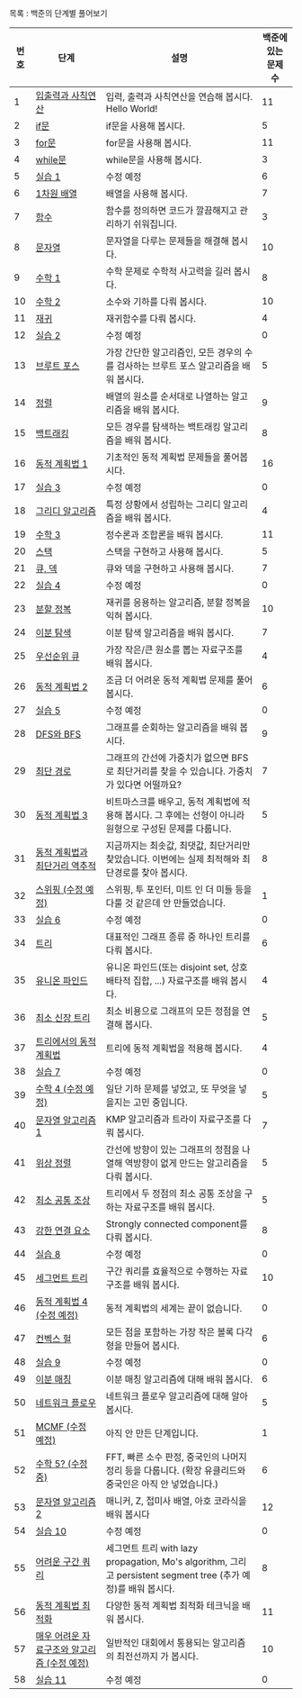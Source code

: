 
목록 : 백준의 단계별 풀어보기


| 번호     | 단계														| 설명															| 백준에 있는 문제 수		|
| ---- | ------------------------------------------------------ | ------------------------------------------------------------- | ----------------- |
| 1    | [입출력과 사칙연산](https://www.acmicpc.net/step/1)			| 입력, 출력과 사칙연산을 연습해 봅시다. Hello World!						| 11				|
| 2    | [if문](https://www.acmicpc.net/step/4)					| if문을 사용해 봅시다.												| 5					|
| 3    | [for문](https://www.acmicpc.net/step/3)					| for문을 사용해 봅시다.												| 11				|
| 4    | [while문](https://www.acmicpc.net/step/2)				| while문을 사용해 봅시다.												| 3					|
| 5    | [실습 1](https://www.acmicpc.net/step/48)				| 수정 예정															| 6					|
| 6    | [1차원 배열](https://www.acmicpc.net/step/6)				| 배열을 사용해 봅시다.												| 7					|
| 7    | [함수](https://www.acmicpc.net/step/5)					| 함수를 정의하면 코드가 깔끔해지고 관리하기 쉬워집니다.							| 3					|
| 8    | [문자열](https://www.acmicpc.net/step/7)					| 문자열을 다루는 문제들을 해결해 봅시다.										| 10				|
| 9    | [수학 1](https://www.acmicpc.net/step/8)					| 수학 문제로 수학적 사고력을 길러 봅시다.									| 8					|
| 10   | [수학 2](https://www.acmicpc.net/step/10)				| 소수와 기하를 다뤄 봅시다.												| 10				|
| 11   | [재귀](https://www.acmicpc.net/step/19)					| 재귀함수를 다뤄 봅시다.												| 4					|
| 12   | [실습 2](https://www.acmicpc.net/step/49)				| 수정 예정															| 0					|
| 13   | [브루트 포스](https://www.acmicpc.net/step/22)				| 가장 간단한 알고리즘인, 모든 경우의 수를 검사하는 브루트 포스 알고리즘을 배워 봅시다.		| 5					|
| 14   | [정렬](https://www.acmicpc.net/step/9)					| 배열의 원소를 순서대로 나열하는 알고리즘을 배워 봅시다.							| 9					| 
| 15   | [백트래킹](https://www.acmicpc.net/step/34)				| 모든 경우를 탐색하는 백트래킹 알고리즘을 배워 봅시다.							| 8					|
| 16   | [동적 계획법 1](https://www.acmicpc.net/step/16)			| 기초적인 동적 계획법 문제들을 풀어봅시다.									| 16				|
| 17   | [실습 3](https://www.acmicpc.net/step/50)				| 수정 예정															| 0					|
| 18   | [그리디 알고리즘](https://www.acmicpc.net/step/33)			| 특정 상황에서 성립하는 그리디 알고리즘을 배워 봅시다.							| 4					|
| 19   | [수학 3](https://www.acmicpc.net/step/18)				| 정수론과 조합론을 배워 봅시다.											| 11				|
| 20   | [스택](https://www.acmicpc.net/step/11)					| 스택을 구현하고 사용해 봅시다.											| 5					|
| 21   | [큐, 덱](https://www.acmicpc.net/step/12)				| 큐와 덱을 구현하고 사용해 봅시다.											| 7					|
| 22   | [실습 4](https://www.acmicpc.net/step/51)				| 수정 예정															| 0					|
| 23   | [분할 정복](https://www.acmicpc.net/step/20)				| 재귀를 응용하는 알고리즘, 분할 정복을 익혀 봅시다.								| 10				|
| 24   | [이분 탐색](https://www.acmicpc.net/step/29)				| 이분 탐색 알고리즘을 배워 봅시다.											| 7					|
| 25   | [우선순위 큐](https://www.acmicpc.net/step/13)				| 가장 작은/큰 원소를 뽑는 자료구조를 배워 봅시다.								| 4					|
| 26   | [동적 계획법 2](https://www.acmicpc.net/step/17)			| 조금 더 어려운 동적 계획법 문제를 풀어 봅시다.									| 6					|
| 27   | [실습 5](https://www.acmicpc.net/step/52)				| 수정 예정															| 0					|
| 28   | [DFS와 BFS](https://www.acmicpc.net/step/24)				| 그래프를 순회하는 알고리즘을 배워 봅시다.									| 9					|
| 29   | [최단 경로](https://www.acmicpc.net/step/26)				| 그래프의 간선에 가중치가 없으면 BFS로 최단거리를 찾을 수 있습니다. 가중치가 있다면 어떨까요?	| 7					|
| 30   | [동적 계획법 3](https://www.acmicpc.net/step/31)			| 비트마스크를 배우고, 동적 계획법에 적용해 봅시다. 그 후에는 선형이 아니라 원형으로 구성된 문제를 다룹니다.	| 5		|
| 31   | [동적 계획법과 최단거리 역추적](https://www.acmicpc.net/step/41)	| 지금까지는 최솟값, 최댓값, 최단거리만 찾았습니다. 이번에는 실제 최적해와 최단경로를 찾아 봅시다.			| 8		|
| 32   | [스위핑 (수정 예정)](https://www.acmicpc.net/step/39)		| 스위핑, 투 포인터, 미트 인 더 미들 등을 다룰 것 같은데 안 만들었습니다.							| 1		|
| 33   | [실습 6](https://www.acmicpc.net/step/53)				| 수정 예정															| 0					|
| 34   | [트리](https://www.acmicpc.net/step/23)					| 대표적인 그래프 종류 중 하나인 트리를 다뤄 봅시다.								| 6					|
| 35   | [유니온 파인드](https://www.acmicpc.net/step/14)			| 유니온 파인드(또는 disjoint set, 상호 배타적 집합, ...) 자료구조를 배워 봅시다.	| 4					|
| 36   | [최소 신장 트리](https://www.acmicpc.net/step/15)			| 최소 비용으로 그래프의 모든 정점을 연결해 봅시다.								| 5					|
| 37   | [트리에서의 동적 계획법](https://www.acmicpc.net/step/21)		| 트리에 동적 계획법을 적용해 봅시다.										| 4					|
| 38   | [실습 7](https://www.acmicpc.net/step/54)				| 수정 예정															| 0					|
| 39   | [수학 4 (수정 예정)](https://www.acmicpc.net/step/45)		| 일단 기하 문제를 넣었고, 또 무엇을 넣을지는 고민 중입니다.						| 5					|
| 40   | [문자열 알고리즘 1](https://www.acmicpc.net/step/27)			| KMP 알고리즘과 트라이 자료구조를 다뤄 봅시다.								| 7					|
| 41   | [위상 정렬](https://www.acmicpc.net/step/25)				| 간선에 방향이 있는 그래프의 정점을 나열해 역방향이 없게 만드는 알고리즘을 다뤄 봅시다.		| 5					|
| 42   | [최소 공통 조상](https://www.acmicpc.net/step/40)			| 트리에서 두 정점의 최소 공통 조상을 구하는 자료구조를 배워 봅시다.					| 5					|
| 43   | [강한 연결 요소](https://www.acmicpc.net/step/43)			| Strongly connected component를 다뤄 봅시다.						| 8					|
| 44   | [실습 8](https://www.acmicpc.net/step/55)				| 수정 예정															| 0					|
| 45   | [세그먼트 트리](https://www.acmicpc.net/step/35)			| 구간 쿼리를 효율적으로 수행하는 자료구조를 배워 봅시다.							| 10				|
| 46   | [동적 계획법 4 (수정 예정)](https://www.acmicpc.net/step/47)	| 동적 계획법의 세계는 끝이 없습니다.										| 0					|
| 47   | [컨벡스 헐](https://www.acmicpc.net/step/37)				| 모든 점을 포함하는 가장 작은 볼록 다각형을 만들어 봅시다.							| 6					|
| 48   | [실습 9](https://www.acmicpc.net/step/56)				| 수정 예정															| 0					|
| 49   | [이분 매칭](https://www.acmicpc.net/step/38)				| 이분 매칭 알고리즘에 대해 배워 봅시다.										| 6					|
| 50   | [네트워크 플로우](https://www.acmicpc.net/step/36)			| 네트워크 플로우 알고리즘에 대해 알아봅시다.									| 5					|
| 51   | [MCMF (수정 예정)](https://www.acmicpc.net/step/42)		| 아직 안 만든 단계입니다.												| 1					|
| 52   | [수학 5? (수정 중)](https://www.acmicpc.net/step/44)		| FFT, 빠른 소수 판정, 중국인의 나머지 정리 등을 다룹니다. (확장 유클리드와 중국인은 아직 안 넣었습니다.)	| 6		|
| 53   | [문자열 알고리즘 2](https://www.acmicpc.net/step/28)			| 매니커, Z, 접미사 배열, 아호 코라식을 배워 봅시다							| 12				|
| 54   | [실습 10](https://www.acmicpc.net/step/57)				| 수정 예정															| 0					|
| 55   | [어려운 구간 쿼리](https://www.acmicpc.net/step/30)			| 세그먼트 트리 with lazy propagation, Mo's algorithm, 그리고 persistent segment tree (추가 예정)를 배워 봅시다.	| 8 |
| 56   | [동적 계획법 최적화](https://www.acmicpc.net/step/32)			| 다양한 동적 계획법 최적화 테크닉을 배워 봅시다.								| 11				|
| 57   | [매우 어려운 자료구조와 알고리즘 (수정 예정)](https://www.acmicpc.net/step/46)	| 일반적인 대회에서 통용되는 알고리즘의 최전선까지 가 봅시다.			| 10				|
| 58   | [실습 11](https://www.acmicpc.net/step/58)				| 수정 예정															| 0					|